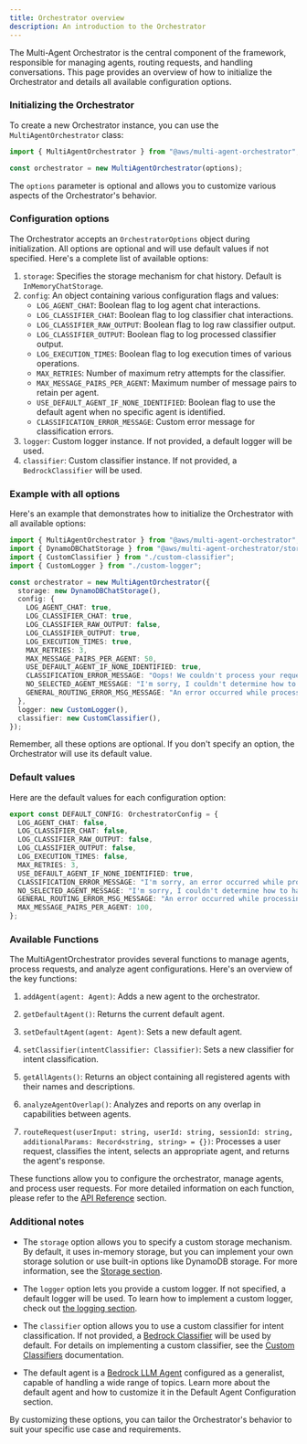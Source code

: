 ```yaml
---
title: Orchestrator overview
description: An introduction to the Orchestrator
---
```


The Multi-Agent Orchestrator is the central component of the framework, responsible for managing agents, routing requests, and handling conversations. This page provides an overview of how to initialize the Orchestrator and details all available configuration options.

### Initializing the Orchestrator

To create a new Orchestrator instance, you can use the `MultiAgentOrchestrator` class:

```typescript
import { MultiAgentOrchestrator } from "@aws/multi-agent-orchestrator";

const orchestrator = new MultiAgentOrchestrator(options);
```

The `options` parameter is optional and allows you to customize various aspects of the Orchestrator's behavior.

### Configuration options

The Orchestrator accepts an `OrchestratorOptions` object during initialization. All options are optional and will use default values if not specified. Here's a complete list of available options:

1. `storage`: Specifies the storage mechanism for chat history. Default is `InMemoryChatStorage`.
2. `config`: An object containing various configuration flags and values:
   - `LOG_AGENT_CHAT`: Boolean flag to log agent chat interactions.
   - `LOG_CLASSIFIER_CHAT`: Boolean flag to log classifier chat interactions.
   - `LOG_CLASSIFIER_RAW_OUTPUT`: Boolean flag to log raw classifier output.
   - `LOG_CLASSIFIER_OUTPUT`: Boolean flag to log processed classifier output.
   - `LOG_EXECUTION_TIMES`: Boolean flag to log execution times of various operations.
   - `MAX_RETRIES`: Number of maximum retry attempts for the classifier.
   - `MAX_MESSAGE_PAIRS_PER_AGENT`: Maximum number of message pairs to retain per agent.
   - `USE_DEFAULT_AGENT_IF_NONE_IDENTIFIED`: Boolean flag to use the default agent when no specific agent is identified.
   - `CLASSIFICATION_ERROR_MESSAGE`: Custom error message for classification errors.
3. `logger`: Custom logger instance. If not provided, a default logger will be used.
4. `classifier`: Custom classifier instance. If not provided, a `BedrockClassifier` will be used.

### Example with all options

Here's an example that demonstrates how to initialize the Orchestrator with all available options:

```typescript
import { MultiAgentOrchestrator } from "@aws/multi-agent-orchestrator";
import { DynamoDBChatStorage } from "@aws/multi-agent-orchestrator/storage";
import { CustomClassifier } from "./custom-classifier";
import { CustomLogger } from "./custom-logger";

const orchestrator = new MultiAgentOrchestrator({
  storage: new DynamoDBChatStorage(),
  config: {
    LOG_AGENT_CHAT: true,
    LOG_CLASSIFIER_CHAT: true,
    LOG_CLASSIFIER_RAW_OUTPUT: false,
    LOG_CLASSIFIER_OUTPUT: true,
    LOG_EXECUTION_TIMES: true,
    MAX_RETRIES: 3,
    MAX_MESSAGE_PAIRS_PER_AGENT: 50,
    USE_DEFAULT_AGENT_IF_NONE_IDENTIFIED: true,
    CLASSIFICATION_ERROR_MESSAGE: "Oops! We couldn't process your request. Please try again.",
    NO_SELECTED_AGENT_MESSAGE: "I'm sorry, I couldn't determine how to handle your request. Could you please rephrase it?",
    GENERAL_ROUTING_ERROR_MSG_MESSAGE: "An error occurred while processing your request. Please try again later.",
  },
  logger: new CustomLogger(),
  classifier: new CustomClassifier(),
});
```

Remember, all these options are optional. If you don't specify an option, the Orchestrator will use its default value.

### Default values

Here are the default values for each configuration option:

```typescript
export const DEFAULT_CONFIG: OrchestratorConfig = {
  LOG_AGENT_CHAT: false,
  LOG_CLASSIFIER_CHAT: false,
  LOG_CLASSIFIER_RAW_OUTPUT: false,
  LOG_CLASSIFIER_OUTPUT: false,
  LOG_EXECUTION_TIMES: false,
  MAX_RETRIES: 3,
  USE_DEFAULT_AGENT_IF_NONE_IDENTIFIED: true,
  CLASSIFICATION_ERROR_MESSAGE: "I'm sorry, an error occurred while processing your request. Please try again later.",
  NO_SELECTED_AGENT_MESSAGE: "I'm sorry, I couldn't determine how to handle your request. Could you please rephrase it?",
  GENERAL_ROUTING_ERROR_MSG_MESSAGE: "An error occurred while processing your request. Please try again later.",
  MAX_MESSAGE_PAIRS_PER_AGENT: 100,
};
```

### Available Functions

The MultiAgentOrchestrator provides several functions to manage agents, process requests, and analyze agent configurations. Here's an overview of the key functions:

1. `addAgent(agent: Agent)`: Adds a new agent to the orchestrator.

2. `getDefaultAgent()`: Returns the current default agent.

3. `setDefaultAgent(agent: Agent)`: Sets a new default agent.

4. `setClassifier(intentClassifier: Classifier)`: Sets a new classifier for intent classification.

5. `getAllAgents()`: Returns an object containing all registered agents with their names and descriptions.

6. `analyzeAgentOverlap()`: Analyzes and reports on any overlap in capabilities between agents.

7. `routeRequest(userInput: string, userId: string, sessionId: string, additionalParams: Record<string, string> = {})`: 
   Processes a user request, classifies the intent, selects an appropriate agent, and returns the agent's response.


These functions allow you to configure the orchestrator, manage agents, and process user requests. For more detailed information on each function, please refer to the [API Reference](/api-reference) section.

### Additional notes

- The `storage` option allows you to specify a custom storage mechanism. By default, it uses in-memory storage, but you can implement your own storage solution or use built-in options like DynamoDB storage. For more information, see the [Storage section](/storage/overview).

- The `logger` option lets you provide a custom logger. If not specified, a default logger will be used. To learn how to implement a custom logger, check out [the logging section](/advanced-features/custom-logging).

- The `classifier` option allows you to use a custom classifier for intent classification. If not provided, a [Bedrock Classifier](/classifiers/built-in/bedrock-classifier) will be used by default. For details on implementing a custom classifier, see the [Custom Classifiers](/classifiers/custom-classifier) documentation.

- The default agent is a [Bedrock LLM Agent](/agents/built-in/bedrock-llm-agent) configured as a generalist, capable of handling a wide range of topics. Learn more about the default agent and how to customize 
it in the Default Agent Configuration section.

By customizing these options, you can tailor the Orchestrator's behavior to suit your specific use case and requirements.